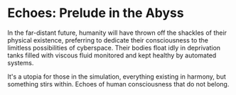 # Echoes: Prelude in the Abyss

In the far-distant future, humanity will have thrown off the shackles of
their physical existence, preferring to dedicate their consciousness to
the limitless possibilities of cyberspace. Their bodies float idly in
deprivation tanks filled with viscous fluid monitored and kept healthy by
automated systems.

It's a utopia for those in the simulation, everything existing in harmony, but
something stirs within. Echoes of human consciousness that do not belong.
